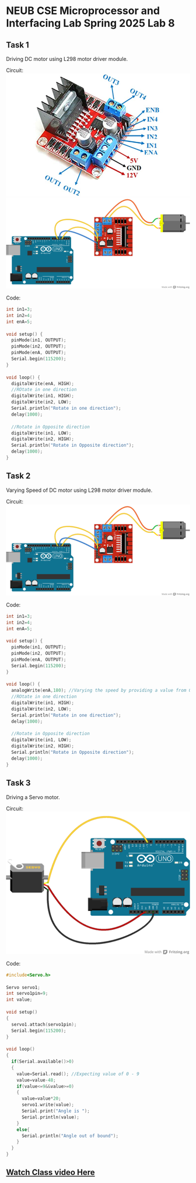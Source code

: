 # NEUB CSE Microprocessor and Interfacing Lab Spring 2025 Lab 8

## Task 1
Driving DC motor using L298 motor driver module.

Circuit:
![L298 Motor Driver Module pinout](https://raw.githubusercontent.com/shparvez001/NEUB-CSE-Microprocessor-and-Interfacing-Lab-Spring-2025/main/lab-8/l298n-module-pinout.jpg)
![Lab 8 Task 1 Circuit in breadboard](https://raw.githubusercontent.com/shparvez001/NEUB-CSE-Microprocessor-and-Interfacing-Lab-Spring-2025/main/lab-8/CSE-06133118-322-2501-lab8-task-1-2CKT_bb.png)


Code:
```c
int in1=3;
int in2=4;
int enA=5;

void setup() {
  pinMode(in1, OUTPUT);
  pinMode(in2, OUTPUT);
  pinMode(enA, OUTPUT);
  Serial.begin(115200);
}

void loop() {
  digitalWrite(enA, HIGH);
  //ROtate in one direction
  digitalWrite(in1, HIGH);
  digitalWrite(in2, LOW);
  Serial.println("Rotate in one direction");
  delay(1000);

  //Rotate in Opposite direction
  digitalWrite(in1, LOW);
  digitalWrite(in2, HIGH);
  Serial.println("Rotate in Opposite direction");
  delay(1000);
}
```

## Task 2
Varying Speed of DC motor using L298 motor driver module.

Circuit:
![Lab 8 Task 2 Circuit in breadboard](https://raw.githubusercontent.com/shparvez001/NEUB-CSE-Microprocessor-and-Interfacing-Lab-Spring-2025/main/lab-8/CSE-06133118-322-2501-lab8-task-1-2CKT_bb.png)

Code:
```c
int in1=3;
int in2=4;
int enA=5;

void setup() {
  pinMode(in1, OUTPUT);
  pinMode(in2, OUTPUT);
  pinMode(enA, OUTPUT);
  Serial.begin(115200);
}

void loop() {
  analogWrite(enA,180); //Varying the speed by providing a value from 0-255
  //ROtate in one direction
  digitalWrite(in1, HIGH);
  digitalWrite(in2, LOW);
  Serial.println("Rotate in one direction");
  delay(1000);

  //Rotate in Opposite direction
  digitalWrite(in1, LOW);
  digitalWrite(in2, HIGH);
  Serial.println("Rotate in Opposite direction");
  delay(1000);
}
```

## Task 3
Driving a Servo motor.

Circuit:
![Lab 8 Task 3 Circuit in breadboard](https://raw.githubusercontent.com/shparvez001/NEUB-CSE-Microprocessor-and-Interfacing-Lab-Spring-2025/main/lab-8/CSE-06133118-322-2501-lab8-task-3CKT_bb.png)

Code:
```c
#include<Servo.h>

Servo servo1;
int servo1pin=9;
int value;

void setup()
{
  servo1.attach(servo1pin);
  Serial.begin(115200);
}

void loop()
{
  if(Serial.available()>0)
  {
    value=Serial.read(); //Expecting value of 0 - 9
    value=value-48;
    if(value<=9&&value>=0)
    {
      value=value*20;
      servo1.write(value);
      Serial.print("Angle is ");
      Serial.println(value);
    }
    else{
      Serial.println("Angle out of bound");
    }
  }
}
```


## [Watch Class video Here](https://youtu.be/P47bwlIud5U)
